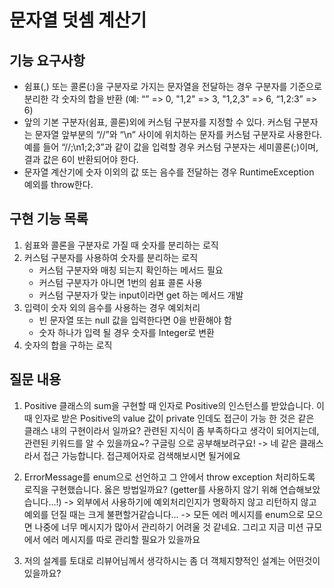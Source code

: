 # 문자열 덧셈 계산기
## 기능 요구사항
* 쉼표(,) 또는 콜론(:)을 구분자로 가지는 문자열을 전달하는 경우 구분자를 기준으로 분리한 각 숫자의 합을 반환 (예: “” => 0, "1,2" => 3, "1,2,3" => 6, “1,2:3” => 6)
* 앞의 기본 구분자(쉼표, 콜론)외에 커스텀 구분자를 지정할 수 있다. 커스텀 구분자는 문자열 앞부분의 “//”와 “\n” 사이에 위치하는 문자를 커스텀 구분자로 사용한다. 예를 들어 “//;\n1;2;3”과 같이 값을 입력할 경우 커스텀 구분자는 세미콜론(;)이며, 결과 값은 6이 반환되어야 한다.
* 문자열 계산기에 숫자 이외의 값 또는 음수를 전달하는 경우 RuntimeException 예외를 throw한다.

## 구현 기능 목록
1. 쉼표와 콜론을 구분자로 가질 때 숫자를 분리하는 로직
2. 커스텀 구분자를 사용하여 숫자를 분리하는 로직
   * 커스텀 구분자와 매칭 되는지 확인하는 메서드 필요
   * 커스텀 구분자가 아니면 1번의 쉼표 콜론 사용
   * 커스텀 구분자가 맞는 input이라면 get 하는 메서드 개발
3. 입력이 숫자 외의 음수를 사용하는 경우 예외처리
   * 빈 문자열 또는 null 값을 입력한다면 0을 반환해야 함  
   * 숫자 하나가 입력 될 경우 숫자를 Integer로 변환
5. 숫자의 합을 구하는 로직

## 질문 내용 
1. Positive 클래스의 sum을 구현할 때 인자로 Positive의 인스턴스를 받았습니다. 이 때 인자로 받은 Positive의 value 값이 private 인데도 접근이 가능 한 것은 같은 클래스 내의 구현이라서 일까요? 관련된 지식이 좀 부족하다고 생각이 되어지는데, 관련된 키워드를 알 수 있을까요~? 구글링 으로 공부해보려구요!
   -> 네 같은 클래스라서 접근 가능합니다. 접근제어자로 검색해보시면 될거에요
   
2. ErrorMessage를 enum으로 선언하고 그 안에서 throw exception 처리하도록 로직을 구현했습니다. 옳은 방법일까요? (getter를 사용하지 않기 위해 연습해보았습니다...!) -> 외부에서 사용하기에 예외처리인지가 명확하지 않고 리턴하지 않고 예외를 던질 때는 크게 불편할거같습니다...
   -> 모든 에러 메시지를 enum으로 모으면 나중에 너무 메시지가 많아서 관리하기 어려울 것 같네요. 그리고 지금 미션 규모에서 에러 메시지를 따로 관리할 필요가 있을까요
   
3. 저의 설계를 토대로 리뷰어님께서 생각하시는 좀 더 객체지향적인 설계는 어떤것이 있을까요?